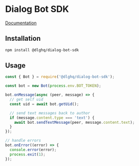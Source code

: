 Dialog Bot SDK
==============

[Documentation](https://dialogs.github.io/dialog-bot-sdk)

Installation
------------

```bash
npm install @dlghq/dialog-bot-sdk
````

Usage
-----

```js
const { Bot } = require('@dlghq/dialog-bot-sdk');

const bot = new Bot(process.env.BOT_TOKEN);

bot.onMessage(async (peer, message) => {
  // get self uid
  const uid = await bot.getUid();

  // send text messages back to author
  if (message.content.type === 'text') {
    await bot.sendTextMessage(peer, message.content.text);
  }
});

// handle errors
bot.onError((error) => {
  console.error(error);
  process.exit(1);
});
```

